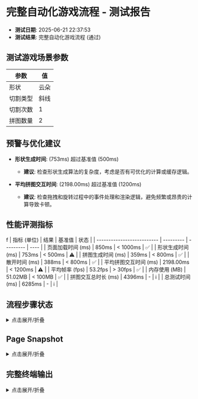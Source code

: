 <!--
{
  "version": "1.0",
  "data": {
    "fileName": "test-report-20250621223753.md",
    "title": "完整自动化游戏流程",
    "status": "通过",
    "timestamp": "2025-06-21T14:37:53.978Z",
    "metrics": {
      "loadTime": 850,
      "shapeGenerationTime": 753,
      "puzzleGenerationTime": 359,
      "scatterTime": 388,
      "avgInteractionTime": 2198,
      "avgFps": 53.2,
      "memoryUsage": 51.02
    },
    "scenario": {
      "shapeType": "云朵",
      "cutType": "斜线",
      "cutCount": 1,
      "pieceCount": 2
    }
  }
}
-->

# 完整自动化游戏流程 - 测试报告

- **测试日期**: 2025-06-21 22:37:53
- **测试结果**: 完整自动化游戏流程 (通过)

## 测试游戏场景参数

| 参数 | 值 |
|---|---|
| 形状 | 云朵 |
| 切割类型 | 斜线 |
| 切割次数 | 1 |
| 拼图数量 | 2 |


## 预警与优化建议
- **形状生成时间**: (753ms) 超过基准值 (500ms)
  - **建议**: 检查形状生成算法的复杂度，考虑是否有可优化的计算或缓存逻辑。

- **平均拼图交互时间**: (2198.00ms) 超过基准值 (1200ms)
  - **建议**: 检查拖拽和旋转过程中的事件处理和渲染逻辑，避免频繁或昂贵的计算导致卡顿。

## 性能评测指标
f
| 指标 (单位)                | 结果      | 基准值    | 状态 |
| -------------------------- | --------- | --------- | ---- |
| 页面加载时间 (ms)          | 850ms      | < 1000ms    | ✅ |
| 形状生成时间 (ms)          | 753ms | < 500ms | ⚠️ |
| 拼图生成时间 (ms)          | 359ms | < 800ms | ✅ |
| 散开时间 (ms)              | 388ms      | < 800ms    | ✅ |
| 平均拼图交互时间 (ms)      | 2198.00ms | < 1200ms | ⚠️ |
| 平均帧率 (fps)             | 53.2fps       | > 30fps     | ✅ |
| 内存使用 (MB)            | 51.02MB       | < 100MB     | ✅ |
| 拼图交互总时长 (ms)        | 4396ms | -         | ℹ️   |
| 总测试时间 (ms)            | 6285ms | -         | ℹ️   |


## 流程步骤状态
<details>
<summary>点击展开/折叠</summary>

```
步骤 1: 页面加载后渲染控制面板和画布 - 完成。
步骤 2: 选择云朵形状并生成 - 完成。
步骤 3: 选择斜线切割并渲染拼图 - 完成。
步骤 4: 点击散开拼图 - 完成。
步骤 5: 画布提示 (2 块) - 完成。
步骤 6: 拼图旋转和拖拽到目标位置 - 完成。
步骤 7: 最后1块拼图完成时，画布渲染完成效果 - 完成。
步骤 8: 点击重新开始按钮，清空画布，恢复初始游戏状态 - 完成。
```
</details>

## Page Snapshot
<details>
<summary>点击展开/折叠</summary>

```yaml
无 Page snapshot 信息。
```
</details>


## 完整终端输出
<details>
<summary>点击展开/折叠</summary>

```
步骤 1: 页面加载后渲染控制面板和画布 - 完成。
步骤 2: 选择云朵形状并生成 - 完成。
步骤 3: 选择斜线切割并渲染拼图 - 完成。
步骤 4: 点击散开拼图 - 完成。
步骤 5: 画布提示 (2 块) - 完成。
选中拼图块 0
拼图块 0 旋转后角度: 0 目标角度: 0
拼图块 0 拖拽后位置: { x: 561.3858414274996, y: 368.0724085254809, rotation: 0 } 目标: { x: 561.3858414274996, y: 368.0724085254809, rotation: 0 }
拼图块 0 拖拽完成，已完成数量更新为 1/2。
选中拼图块 1
拼图块 1 旋转后角度: 0 目标角度: 0
拼图块 1 拖拽后位置: { x: 432.70971966734163, y: 662.6189217785308, rotation: 0 } 目标: { x: 432.70971966734163, y: 662.6189217785308, rotation: 0 }
拼图块 1 拖拽完成，已完成数量更新为 2/2。
步骤 6: 拼图旋转和拖拽到目标位置 - 完成。
拼图交互总时长: 4396ms
平均拼图交互时间: 2198.00ms
步骤 7: 最后1块拼图完成时，画布渲染完成效果 - 完成。
步骤 8: 点击重新开始按钮，清空画布，恢复初始游戏状态 - 完成。

=== 性能评测结果 ===
✅ 页面加载时间: 850ms（基准值：1000ms）
⚠️ 形状生成时间: 753ms（基准值：500ms）
✅ 拼图生成时间: 359ms（基准值：800ms）
✅ 散开时间: 388ms（基准值：800ms）
⚠️ 平均拼图交互时间: 2198.00ms（基准值：1200ms）
✅ 平均帧率: 53.2fps（基准值：30fps）
✅ 内存使用: 51.02MB（基准值：100MB）
拼图交互总时长: 4396ms
总测试时间: 6285ms
====================

---PERF_METRICS_START---
{
  "loadTime": 850,
  "shapeGenerationTime": 753,
  "puzzleGenerationTime": 359,
  "scatterTime": 388,
  "pieceInteractionTimes": [
    2198,
    2198
  ],
  "memoryUsage": 53500000,
  "fps": [
    19,
    60,
    60,
    60,
    60,
    60
  ],
  "totalTestTime": 6285,
  "puzzleInteractionDuration": 4396,
  "avgInteractionTime": 2198,
  "shapeType": "云朵",
  "cutType": "斜线",
  "cutCount": 1,
  "pieceCount": 2
}
---PERF_METRICS_END---
测试通过: 完整自动化游戏流程测试成功。

```
</details>